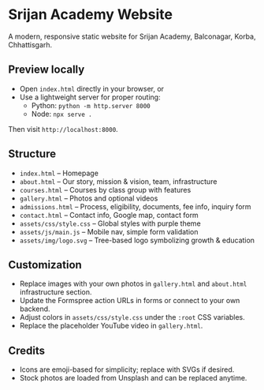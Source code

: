 # Srijan Academy Website

A modern, responsive static website for Srijan Academy, Balconagar, Korba, Chhattisgarh.

## Preview locally

- Open `index.html` directly in your browser, or
- Use a lightweight server for proper routing:
  - Python: `python -m http.server 8000`
  - Node: `npx serve .`

Then visit `http://localhost:8000`.

## Structure

- `index.html` – Homepage
- `about.html` – Our story, mission & vision, team, infrastructure
- `courses.html` – Courses by class group with features
- `gallery.html` – Photos and optional videos
- `admissions.html` – Process, eligibility, documents, fee info, inquiry form
- `contact.html` – Contact info, Google map, contact form
- `assets/css/style.css` – Global styles with purple theme
- `assets/js/main.js` – Mobile nav, simple form validation
- `assets/img/logo.svg` – Tree-based logo symbolizing growth & education

## Customization

- Replace images with your own photos in `gallery.html` and `about.html` infrastructure section.
- Update the Formspree action URLs in forms or connect to your own backend.
- Adjust colors in `assets/css/style.css` under the `:root` CSS variables.
- Replace the placeholder YouTube video in `gallery.html`.

## Credits

- Icons are emoji-based for simplicity; replace with SVGs if desired.
- Stock photos are loaded from Unsplash and can be replaced anytime.
